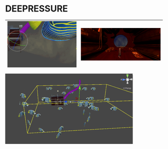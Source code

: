 # DEEPRESSURE

![](/Sources/DEEPRESSURE/Images/LightsShaders.gif)    |  ![](/Sources/DEEPRESSURE/Images/Thumbnail-Deepressure.png)
:-------------------------:|:-------------------------:
 ![](/Sources/DEEPRESSURE/Images/BoidsSystem-ezgif.com-resize.gif)

